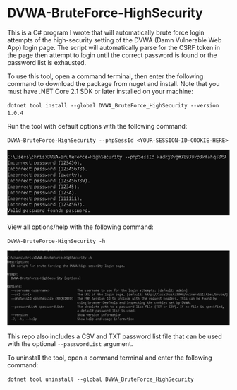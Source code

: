 # DVWA-BruteForce-HighSecurity

This is a C# program I wrote that will automatically brute force login attempts of the high-security setting of the DVWA (Damn Vulnerable Web App) login page. The script will automatically parse for the CSRF token in the page then attempt to login until the correct password is found or the password list is exhausted.

To use this tool, open a command terminal, then enter the following command to download the package from nuget and install. Note that you must have .NET Core 2.1 SDK or later installed on your machine:

`dotnet tool install --global DVWA_BruteForce_HighSecurity --version 1.0.4`

Run the tool with default options with the following command:

`DVWA-BruteForce-HighSecurity --phpSessId <YOUR-SESSION-ID-COOKIE-HERE>`

![Default command](Images/CLI-solution.png)

View all options/help with the following command:

`DVWA-BruteForce-HighSecurity -h`

![Help command](Images/CLI-Help-option.png)

This repo also includes a CSV and TXT password list file that can be used with the optional `--passwordList` argument.

To uninstall the tool, open a command terminal and enter the following command:

`dotnet tool uninstall --global DVWA_BruteForce_HighSecurity`
